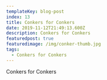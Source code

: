 ```yaml
---
templateKey: blog-post
index: 13
title: Conkers for Conkers
date: 2019-11-12T21:49:13.600Z
description: Conkers for Conkers
featuredpost: true
featuredimage: /img/conker-thumb.jpg
tags:
  - Conkers for Conkers
---
```

Conkers for Conkers
